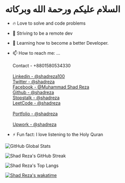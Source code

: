 # السلام عليكم ورحمة الله وبركاته 


- 🔥 Love to solve and code problems
- 🔭 Striving to be a remote dev
- 🌱 Learning how to become a better Developer.

- 📫 How to reach me: ... <br/>
            <br/>Contact - +8801580534330 <br/>
            <br/>[Linkedin - @shadreza100](https://www.linkedin.com/in/shadreza100/) <br/>
            [Twitter - @shadreza](https://twitter.com/shad_reza) <br/>
            [Facebook - @Muhammad Shad Reza](https://www.facebook.com/profile.php?id=100009732251679) <br/>
            [Github - @shadreza](https://github.com/shadreza) <br/>
            [Stopstalk - @shadreza](https://www.stopstalk.com/user/profile/shadreza) <br/>
            [LeetCode - @shadreza](https://leetcode.com/shadreza/) <br/>
            <br/>[Portfolio - @shadreza](https://shadreza-portfolio-shadreza.vercel.app/) <br/>
            <br/>[Upwork - @shadreza](https://www.upwork.com/freelancers/~01394217970c69bef5) <br/>

- ⚡ Fun fact: I love listening to the Holy Quran

![GitHub Global Stats](https://github-readme-stats-j05el383g.vercel.app/api/?username=shadreza&show_icons=true&include_all_commits=true&theme=dracula)

![Shad Reza's GitHub Streak](https://streak-stats.demolab.com/?user=shadreza&theme=dracula)

![Shad Reza's Top Langs](https://github-readme-stats.vercel.app/api/top-langs/?username=shadreza&langs_count=12&layout=compact&theme=dracula)

[![Shad Reza's wakatime](https://wakatime.com/badge/user/fa5aec1d-8d9b-46d9-b1be-321ce433709e.svg)](https://wakatime.com/@fa5aec1d-8d9b-46d9-b1be-321ce433709e)
